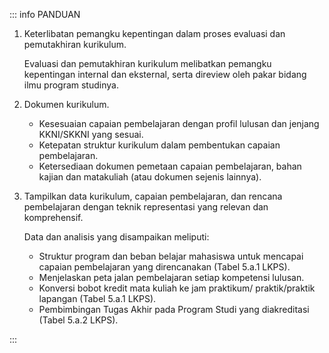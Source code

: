 ::: info PANDUAN

1. Keterlibatan pemangku kepentingan dalam proses evaluasi dan pemutakhiran kurikulum.

   Evaluasi dan pemutakhiran kurikulum melibatkan pemangku kepentingan internal dan eksternal, serta direview oleh pakar bidang ilmu program studinya.

1. Dokumen kurikulum.

   - Kesesuaian capaian pembelajaran dengan profil lulusan dan jenjang KKNI/SKKNI yang sesuai.
   - Ketepatan struktur kurikulum dalam pembentukan capaian pembelajaran.
   - Ketersediaan dokumen pemetaan capaian pembelajaran, bahan kajian dan matakuliah (atau dokumen sejenis lainnya).

1. Tampilkan data kurikulum, capaian pembelajaran, dan rencana pembelajaran dengan teknik representasi yang relevan dan komprehensif.

   Data dan analisis yang disampaikan meliputi:

   - Struktur program dan beban belajar mahasiswa untuk mencapai capaian pembelajaran yang direncanakan (Tabel 5.a.1 LKPS).
   - Menjelaskan peta jalan pembelajaran setiap kompetensi lulusan.
   - Konversi bobot kredit mata kuliah ke jam praktikum/ praktik/praktik lapangan (Tabel 5.a.1 LKPS).
   - Pembimbingan Tugas Akhir pada Program Studi yang diakreditasi (Tabel 5.a.2 LKPS).

:::
